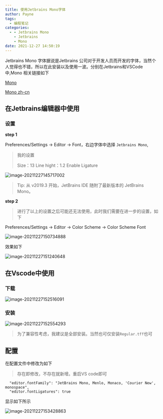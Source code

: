 ```yaml
---
title: 使用Jetbrains Mono字体
author: Payne
tags:
  - 编程笔记
categories:
  - - Jetbrains Mono
    - Jetbrains
    - Mono
date: 2021-12-27 14:50:19
---
```


Jetbrains Mono 字体据说是Jetbrains 公司对于开发人员而开发的字体，当然个人觉得也不错，所以在此安装以及使用一波。分别在Jetbrains和VSCode中,Mono 相关链接如下

[Mono](https://www.jetbrains.com/lp/mono/#how-to-install)

[Mono zh-cn](https://www.jetbrains.com/zh-cn/lp/mono/#how-to-install)



## 在Jetbrains编辑器中使用

### 设置

**step 1**

Preferences/Settings -> Editor -> Font，右边字体中选择 `Jetbrains Mono`, 

> 我的设置
>
> Size：13 Line hight：1.2 Enable Ligature

![image-20211227145717002](https://tva1.sinaimg.cn/large/008i3skNgy1gxsee1orkhj30ra0jojtc.jpg)

> Tip: 从 v2019.3 开始，JetBrains IDE 随附了最新版本的 JetBrains Mono。

**step 2**

> 进行了以上的设置之后可能还无法使用，此时我们需要在进一步的设置，如下

Preferences/Settings -> Editor -> Color Scheme -> Color Scheme Font

![image-20211227150734888](https://tva1.sinaimg.cn/large/008i3skNgy1gxseoq1e4nj30ra0jo3zx.jpg)



效果如下

![image-20211227151240648](https://tva1.sinaimg.cn/large/008i3skNgy1gxseu12227j30ol0llabw.jpg)



## 在Vscode中使用

### 下载

![image-20211227152516091](https://tva1.sinaimg.cn/large/008i3skNgy1gxsf74l0goj318q0l7gnh.jpg)

### 安装

![image-20211227152554293](https://tva1.sinaimg.cn/large/008i3skNgy1gxsf7sit6nj30io08474w.jpg)

> 为了兼容性考虑，我建议是全部安装。当然也可仅安装`Regular.tff`也可

## 配置

在配置文件中修改为如下

> 存在即修改，不存在就新增。重启VS code即可

```
  "editor.fontFamily": "JetBrains Mono, Menlo, Monaco, 'Courier New', monospace",
  "editor.fontLigatures": true
```



显示如下所示

![image-20211227153428863](https://tva1.sinaimg.cn/large/008i3skNgy1gxsfgpmnjhj30u50bl0tz.jpg)
